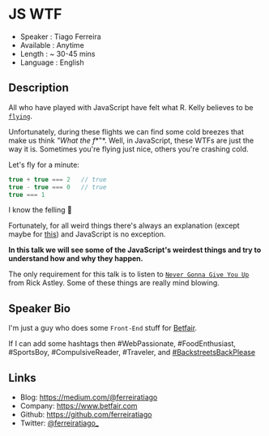 JS WTF
========================

* Speaker   : Tiago Ferreira
* Available : Anytime
* Length    : ~ 30-45 mins
* Language  : English

Description
-----------

All who have played with JavaScript have felt what R. Kelly believes to be [`flying`](https://www.youtube.com/watch?v=GIQn8pab8Vc).

Unfortunately, during these flights we can find some cold breezes that make us think *"What the f**"*. Well, in JavaScript, these WTFs are just the way it is. Sometimes you're flying just nice, others you're crashing cold.

Let's fly for a minute:
```js
true + true === 2   // true
true - true === 0   // true
true === 1
```
I know the felling :shit:

Fortunately, for all weird things there's always an explanation (except maybe for [this](https://www.youtube.com/watch?v=o1eHKf-dMwo)) and JavaScript is no exception.

**In this talk we will see some of the JavaScript's weirdest things and try to understand how and why they happen.**

The only requirement for this talk is to listen to [`Never Gonna Give You Up`](https://www.youtube.com/watch?v=dQw4w9WgXcQ) from Rick Astley. Some of these things are really mind blowing.

Speaker Bio
-----------

I'm just a guy who does some `Front-End` stuff for [Betfair](https://twitter.com/@betfair).

If I can add some hashtags then #WebPassionate, #FoodEnthusiast, #SportsBoy, #CompulsiveReader, #Traveler, and [#BackstreetsBackPlease](https://youtu.be/h4QLZTW8W-I?t=45s)

Links
-----

* Blog: https://medium.com/@ferreiratiago
* Company: https://www.betfair.com
* Github: https://github.com/ferreiratiago
* Twitter: [@ferreiratiago_](https://twitter.com/ferreiratiago_)
